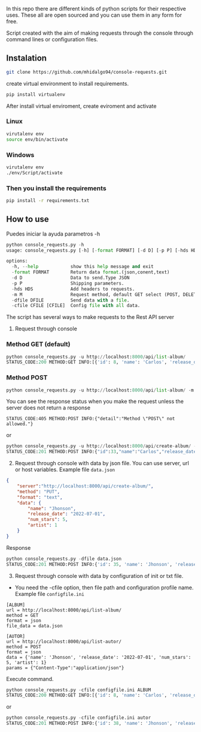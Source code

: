 
In this repo there are different kinds of python scripts for their respective uses. These all are open sourced and you can use them in any form for free.

Script created with the aim of making requests through the console through command lines or configuration files.    
## Instalation

```bash
git clone https://github.com/mhidalgo94/console-requests.git
```

create virtual environment to install requirements.
```bash
pip install virtualenv
```

After install virtual enviroment, create eviroment and activate
### Linux
```bash
virutalenv env
source env/bin/activate
```
###  Windows
```bash
virutalenv env
./env/Script/activate
``` 
### Then you install the requirements
```bash
pip install -r requirements.txt 
```

## How to use
Puedes iniciar la ayuda parametros -h
```python
python console_requests.py -h 
usage: console_requests.py [-h] [-format FORMAT] [-d D] [-p P] [-hds HDS] [-m M] [-dfile DFILE] [-cfile CFILE [CFILE ...]]

options:
  -h, --help            show this help message and exit
  -format FORMAT        Return data format.(json,conent,text)
  -d D                  Data to send.Type JSON
  -p P                  Shipping parameters.
  -hds HDS              Add headers to requests.
  -m M                  Request method, default GET select (POST, DELETE, PUT).
  -dfile DFILE          Send data with a file.
  -cfile CFILE [CFILE]  Config file with all data.
```

The script has several ways to make requests to the Rest API server

1. Request through console
### Method GET (default)
```python
python console_requests.py -u http://localhost:8000/api/list-album/
STATUS_CODE:200 METHOD:GET INFO:[{'id': 8, 'name': 'Carlos', 'release_date': '2022-06-01', 'num_stars': 3, 'artist': 1}, {'id': 9, 'name': 'Jonny', 'release_date': '2022-06-01', 'num_stars': 3, 'artist': 1}, {'id': 12, 'name': 'Pedro', 'release_date': '2022-06-01', 'num_stars': 3, 'artist': 1}, {'id': 13, 'name': 'Alex', 'release_date': '2022-06-01', 'num_stars': 3, 'artist': 1}, {'id': 14, 'name': 'George', 'release_date': '2022-07-01', 'num_stars': 5, 'artist': 1}, {'id': 16, 'name': 'Jordan', 'release_date': '2022-07-01', 'num_stars': 5, 'artist': 1}, {'id': 21, 'name': 'Maikel', 'release_date': '2022-07-01', 'num_stars': 5, 'artist': 1}]
```
### Method POST
```python
python console_requests.py -u http://localhost:8000/api/list-album/ -m POST -d '{"name":"Carlos","release_date":"2022-06-01","num_stars":3,"artist":1}'
```

You can see the response status when you make the request unless the server does not return a response

```
STATUS_CODE:405 METHOD:POST INFO:{"detail":"Method \"POST\" not allowed."}
```

or 

```python
python console_requests.py -u http://localhost:8000/api/create-album/ -m POST -d {'name':'Carlos','release_date':'2022-06-01','num_stars':3,'artist':1}
STATUS_CODE:201 METHOD:POST INFO:{"id":33,"name":"Carlos","release_date":"2022-06-01","num_stars":3,"artist":1}
```

2. Request through console with data by json file. You can use server, url or host variables.
Example file `data.json`
```json
{
    "server":"http://localhost:8000/api/create-album/",
    "method": "PUT",
    "format": "text",
    "data": {
        "name": "Jhonson",
        "release_date": "2022-07-01",
        "num_stars": 5,
        "artist": 1
    }
}
```

Response
```python
python console_requests.py -dfile data.json
STATUS_CODE:201 METHOD:POST INFO:{'id': 35, 'name': 'Jhonson', 'release_date': '2022-07-01', 'num_stars': 5, 'artist': 1}
```

3. Request through console with data by configuration of init or txt file.
- You need the -cfile option, then file path and configuration profile name.
Example file `configfile.ini`
```init
[ALBUM]
url = http://localhost:8000/api/list-album/
method = GET
format = json
file_data = data.json

[AUTOR]
url = http://localhost:8000/api/list-autor/
method = POST
format = json
data = {'name': 'Jhonson', 'release_date': '2022-07-01', 'num_stars': 5, 'artist': 1}
params = {"Content-Type":"application/json"}
```

Execute command.
```python
python console_requests.py -cfile configfile.ini ALBUM
STATUS_CODE:200 METHOD:GET INFO:[{'id': 8, 'name': 'Carlos', 'release_date': '2022-06-01', 'num_stars': 3, 'artist': 1}, {'id': 9, 'name': 'Jonny', 'release_date': '2022-06-01', 'num_stars': 3, 'artist': 1}, {'id': 12, 'name': 'Pedro', 'release_date': '2022-06-01', 'num_stars': 3, 'artist': 1}, {'id': 13, 'name': 'Alex', 'release_date': '2022-06-01', 'num_stars': 3, 'artist': 1}, {'id': 14, 'name': 'George', 'release_date': '2022-07-01', 'num_stars': 5, 'artist': 1}, {'id': 16, 'name': 'Jordan', 'release_date': '2022-07-01', 'num_stars': 5, 'artist': 1}, {'id': 21, 'name': 'Maikel', 'release_date': '2022-07-01', 'num_stars': 5, 'artist': 1}]
```
or
```python
python console_requests.py -cfile configfile.ini autor
STATUS_CODE:201 METHOD:POST INFO:{'id': 38, 'name': 'Jhonson', 'release_date': '2022-07-01', 'num_stars': 5, 'artist': 1}
```
